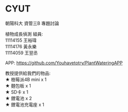 # CYUT
朝陽科大 資管三B 專題討論

植物成長偵測
組員:  
11114155 王裕瑋  
11114176 黃永樂  
11114059 王翌丞  

APP: https://github.com/Youhavetotry/PlantWateringAPP  

教授提供給我們的物品:  
★ 樹莓派4B mini x 1  
★ 麵包板 x 1    
★ SD卡 x 1  
★ 鋰電池 x 2  
★ 鋰電池充電座 x 1  
